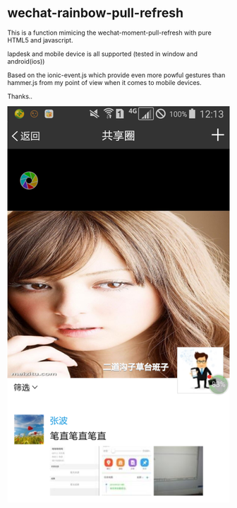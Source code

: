 # wechat-rainbow-pull-refresh

This is a function mimicing the wechat-moment-pull-refresh with pure HTML5 and javascript.

lapdesk and mobile device is all supported (tested in window and android(ios))

Based on the ionic-event.js which provide even more powful gestures than hammer.js from my point of view when it comes to mobile devices.

Thanks..

![image](https://github.com/wlw362034710/wechat-rainbow-pull-refresh/blob/master/screenShots/Screenshot_1.png)
